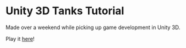 # Unity 3D Tanks Tutorial
Made over a weekend while picking up game development in Unity 3D. 

Play it [here](https://snggeng.github.io/tanks-tutorial-webgl/)!
